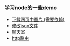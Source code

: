 ### 学习node的一些demo
* [下载网页中图片 (需要依赖)](./download-page-pictures)
* [修改json文件](./modify-json-file)
* [聊天室](./chat-room)
* [http路由](./http-route)